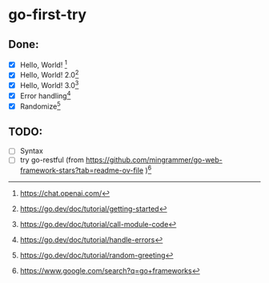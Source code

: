 # go-first-try

## Done:
- [x] Hello, World! [^1]
- [x] Hello, World! 2.0[^3]
- [x] Hello, World! 3.0[^4]
- [x] Error handling[^5]
- [x] Randomize[^6]

## TODO:
- [ ] Syntax
- [ ] try go-restful (from https://github.com/mingrammer/go-web-framework-stars?tab=readme-ov-file )[^2]

[^1]: https://chat.openai.com/
[^2]: https://www.google.com/search?q=go+frameworks
[^3]: https://go.dev/doc/tutorial/getting-started
[^4]: https://go.dev/doc/tutorial/call-module-code
[^5]: https://go.dev/doc/tutorial/handle-errors
[^6]: https://go.dev/doc/tutorial/random-greeting